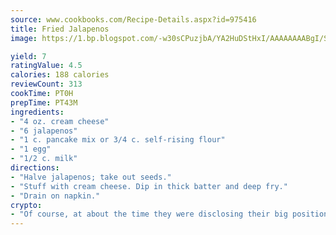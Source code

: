 ```yaml
---
source: www.cookbooks.com/Recipe-Details.aspx?id=975416
title: Fried Jalapenos
image: https://1.bp.blogspot.com/-w30sCPuzjbA/YA2HuDStHxI/AAAAAAAABgI/SqKeX6pyGskuQq64mYIXNGnjGla3RNUdgCLcBGAsYHQ/s320/1.png

yield: 7
ratingValue: 4.5
calories: 188 calories
reviewCount: 313
cookTime: PT0H
prepTime: PT43M
ingredients:
- "4 oz. cream cheese"
- "6 jalapenos"
- "1 c. pancake mix or 3/4 c. self-rising flour"
- "1 egg"
- "1/2 c. milk"
directions:
- "Halve jalapenos; take out seeds."
- "Stuff with cream cheese. Dip in thick batter and deep fry."
- "Drain on napkin."
crypto:
- "Of course, at about the time they were disclosing their big position, Bitcoin started to crash."
---
```

